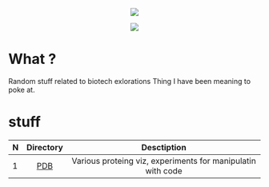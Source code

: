 <p align="center">
<a href="https://bit.ly/m0ham3dx" target="_blank">
  <img src="https://hits.seeyoufarm.com/api/count/incr/badge.svg?url=https%3A%2F%2Fgithub.com%2Fm0ham3dx%2FProteinViz&count_bg=%239D9400&title_bg=%237D0000&icon=obsstudio.svg&icon_color=%23E7E7E7&title=Mutants&edge_flat=false"/>
</a>
</p>

<p align="center">
<a href="https://bit.ly/m0ham3dx" target="_blank">
  <img src="https://media.giphy.com/media/Mb9qUCK3G0ipC2VXkj/giphy.gif"/>
</a>
</p>

# What ?

Random stuff related to biotech exlorations Thing I have been meaning to poke at.  

# stuff 

N | Directory | Desctiption
|---|:--:|:---:|
1 | [PDB](/PDB/) | Various proteing viz, experiments for manipulatin with code
